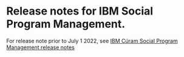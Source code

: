# Release notes for IBM Social Program Management.

For release note prior to July 1 2022, see [IBM Cúram Social Program Management release notes](https://www.ibm.com/support/pages/node/713035)
